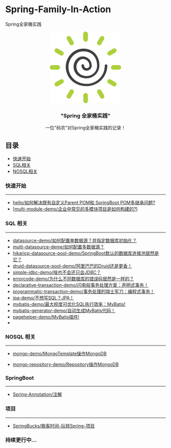 # Spring-Family-In-Action

Spring全家桶实践

<p align="center">
    <a href="https://github.com/WSharkCoder/Spring-Family-In-Action">
         <img src="IMG/Spring.png" alt="Logo" width="224" height="225"/>
    </a>
    <h3 align="center">"Spring 全家桶实践"</h3>
	<p align="center">
        一位"码农"对Spring全家桶实践的记录！
	</p>
</p>

## 目录

- [快速开始](#快速开始)
- [SQL相关](#SQL相关)
- [NOSQL相关](#NOSQL相关)
### 快速开始

----

+ [hello/如何解决既有自定义Parent POM和 SpringBoot POM多继承问题?](https://github.com/WSharkCoder/Spring-Family-In-Action/tree/master/hello)
+ [[multi-module-demo/企业中常见的多模块项目是如何构建的?](https://github.com/WSharkCoder/Spring-Family-In-Action/tree/master/multi-module-demo)]

### SQL 相关

----

+ [datasource-demo/如何配置单数据源？并指定数据库初始化？](https://github.com/WSharkCoder/Spring-Family-In-Action/tree/master/datasource-demo)
+ [multi-datasource-deme/如何配置多数据源？](https://github.com/WSharkCoder/Spring-Family-In-Action/tree/master/multi-datasource-demo)
+ [hikaricp-datasource-pool-demo/SpringBoot默认的数据库连接池居然是它？](https://github.com/WSharkCoder/Spring-Family-In-Action/tree/master/hikaricp-datasource-pool-demo)
+ [druid-datasource-pool-demo/阿里巴巴的Druid还是更香！](https://github.com/WSharkCoder/Spring-Family-In-Action/tree/master/druid-datasource-pool-demo)
+ [simple-jdbc-demo/啥也不会还只会JDBC？ ](https://github.com/WSharkCoder/Spring-Family-In-Action/tree/master/simple-jdbc-demo) 
+ [errorcode-demo/为什么不同数据库的错误码居然是一样的？](https://github.com/WSharkCoder/Spring-Family-In-Action/tree/master/errorcode-demo)
+ [declarative-transaction-demo/闪电般事务处理方案：声明式事务！](https://github.com/WSharkCoder/Spring-Family-In-Action/tree/master/declarative-transaction-demo)
+ [programmatic-transaction-demo/事务处理的瑞士军刀：编程式事务！](https://github.com/WSharkCoder/Spring-Family-In-Action/tree/master/programmatic-transaction-demo)
+ [jpa-demo/不想写SQL？JPA！](https://github.com/WSharkCoder/Spring-Family-In-Action/tree/master/jpa-demo)
+ [mybatis-demo/最大程度可优化SQL执行效率：MyBatis!](https://github.com/WSharkCoder/Spring-Family-In-Action/tree/master/mybatis-demo) 
+ [mybatis-generator-demo/自动生成MyBatis代码！](https://github.com/WSharkCoder/Spring-Family-In-Action/tree/master/mybatis-generator-demo)
+ [pagehelper-demo/MyBatis插件!](https://github.com/WSharkCoder/Spring-Family-In-Action/tree/master/pagehelper-demo)
+ 

### NOSQL 相关

----



+ [mongo-demo/MongoTemplate操作MongoDB](https://github.com/WSharkCoder/Spring-Family-In-Action/tree/master/mongo-demo)

+ [mongo-repository-demo/Repository操作MongoDB](https://github.com/WSharkCoder/Spring-Family-In-Action/tree/master/mongo-repository-demo)



### SpringBoot

----

+ [Spring-Annotation/注解](https://github.com/WSharkCoder/Spring-Family-In-Action/blob/master/Spring-Annotations.md)

  

### 项目

----

+ [SpringBucks/极客时间-玩转Spring-项目](https://github.com/WSharkCoder/Spring-Family-In-Action/blob/master/SpringBucks)

### 持续更行中...







 

